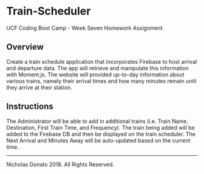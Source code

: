 # Train-Scheduler

UCF Coding Boot Camp - Week Seven Homework Assignment

## Overview
Create a train schedule application that incorporates Firebase to host arrival and departure data.  The app will retrieve and manipulate this information with Moment.js.  The website will provided up-to-day information about various trains, namely their arrival times and how many minutes remain until they arrive at their station.


## Instructions
The Administrator will be able to add in additional trains (i.e. Train Name, Destination, First Train Time, and Frequency).  The train being added will be added to the Firebase DB and then be displayed on the train scheduler.  The Next Arrival and Minutes Away will be auto-updated based on the current time.



---
Nicholas Donato 2018.  All Rights Reserved.
